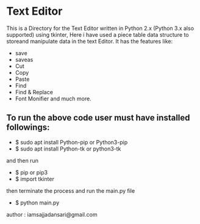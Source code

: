# Text Editor

This is a Directory for the Text Editor written in Python 2.x (Python 3.x also supported) using tkinter, Here i have used a piece table data structure to storeand manipulate data in the text Editor. It has the features like:
* save
* saveas
* Cut
* Copy
* Paste
* Find 
* Find & Replace
* Font Monifier
and much more.

## To run the above code user must have installed followings:
- $ sudo apt install Python-pip or Python3-pip
- $ sudo apt install Python-tk or python3-tk

and then run 
- $ pip or pip3
- $ import tkinter

then terminate the process and run the main.py file
- $ python main.py

<p> author : iamsajjadansari@gmail.com </p>
